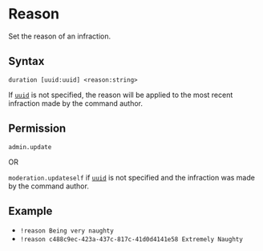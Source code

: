 # Reason

Set the reason of an infraction.

## Syntax

`duration [uuid:uuid] <reason:string>`

If [`uuid`](../../../reference/object-types.md#uuid) is not specified, the reason will be applied to the most recent infraction made by the command author.

## Permission

`admin.update`

OR

`moderation.updateself` if [`uuid`](../../../reference/object-types.md#uuid) is not specified and the infraction was made by the command author.

## Example

- `!reason Being very naughty`
- `!reason c488c9ec-423a-437c-817c-41d0d4141e58 Extremely Naughty`
